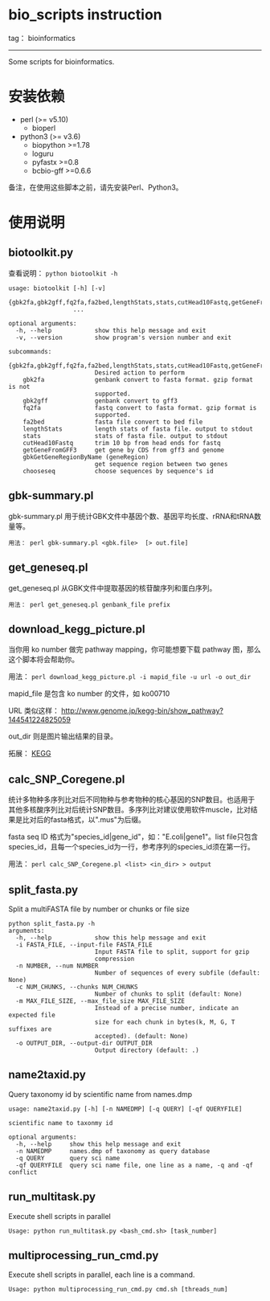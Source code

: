﻿# bio_scripts instruction

tag： bioinformatics

---

Some scripts for bioinformatics.

# 安装依赖

- perl (>= v5.10)
  - bioperl
- python3 (>= v3.6)
  - biopython >=1.78
  - loguru
  - pyfastx >=0.8
  - bcbio-gff >=0.6.6

备注，在使用这些脚本之前，请先安装Perl、Python3。

# 使用说明

## biotoolkit.py

查看说明： `python biotoolkit -h`

```
usage: biotoolkit [-h] [-v]
                  {gbk2fa,gbk2gff,fq2fa,fa2bed,lengthStats,stats,cutHead10Fastq,getGeneFromGFF3,gbkGetGeneRegionByName,geneRegion,chooseseq}
                  ...

optional arguments:
  -h, --help            show this help message and exit
  -v, --version         show program's version number and exit

subcommands:
  {gbk2fa,gbk2gff,fq2fa,fa2bed,lengthStats,stats,cutHead10Fastq,getGeneFromGFF3,gbkGetGeneRegionByName,geneRegion,chooseseq}
                        Desired action to perform
    gbk2fa              genbank convert to fasta format. gzip format is not
                        supported.
    gbk2gff             genbank convert to gff3
    fq2fa               fastq convert to fasta format. gzip format is
                        supported.
    fa2bed              fasta file convert to bed file
    lengthStats         length stats of fasta file. output to stdout
    stats               stats of fasta file. output to stdout
    cutHead10Fastq      trim 10 bp from head ends for fastq
    getGeneFromGFF3     get gene by CDS from gff3 and genome
    gbkGetGeneRegionByName (geneRegion)
                        get sequence region between two genes
    chooseseq           choose sequences by sequence's id
```


## gbk-summary.pl

gbk-summary.pl 用于统计GBK文件中基因个数、基因平均长度、rRNA和tRNA数量等。

```
用法： perl gbk-summary.pl <gbk.file>  [> out.file]
```


## get_geneseq.pl

get_geneseq.pl 从GBK文件中提取基因的核苷酸序列和蛋白序列。

```
用法： perl get_geneseq.pl genbank_file prefix
```


## download_kegg_picture.pl

当你用 ko number 做完 pathway mapping，你可能想要下载 pathway 图，那么这个脚本将会帮助你。

用法： `perl download_kegg_picture.pl -i mapid_file -u url -o out_dir`

mapid_file 是包含 ko number 的文件，如 ko00710

URL 类似这样： http://www.genome.jp/kegg-bin/show_pathway?144541224825059

out_dir 则是图片输出结果的目录。

拓展： [KEGG](http://www.genome.jp/kegg/)


## calc_SNP_Coregene.pl

统计多物种多序列比对后不同物种与参考物种的核心基因的SNP数目。也适用于其他多核酸序列比对后统计SNP数目。多序列比对建议使用软件muscle，比对结果是比对后的fasta格式，以".mus"为后缀。

fasta seq ID 格式为"species_id|gene_id"，如："E.coli|gene1"。list file只包含species_id，且每一个species_id为一行，参考序列的species_id须在第一行。

用法： `perl calc_SNP_Coregene.pl <list> <in_dir> > output`


## split_fasta.py

Split a multiFASTA file by number or chunks or file size

```
python split_fasta.py -h
arguments:
  -h, --help            show this help message and exit
  -i FASTA_FILE, --input-file FASTA_FILE
                        Input FASTA file to split, support for gzip
                        compression
  -n NUMBER, --num NUMBER
                        Number of sequences of every subfile (default: None)
  -c NUM_CHUNKS, --chunks NUM_CHUNKS
                        Number of chunks to split (default: None)
  -m MAX_FILE_SIZE, --max_file_size MAX_FILE_SIZE
                        Instead of a precise number, indicate an expected file
                        size for each chunk in bytes(k, M, G, T suffixes are
                        accepted). (default: None)
  -o OUTPUT_DIR, --output-dir OUTPUT_DIR
                        Output directory (default: .)
```


## name2taxid.py

Query taxonomy id by scientific name from names.dmp

```
usage: name2taxid.py [-h] [-n NAMEDMP] [-q QUERY] [-qf QUERYFILE]

scientific name to taxonmy id

optional arguments:
  -h, --help     show this help message and exit
  -n NAMEDMP     names.dmp of taxonomy as query database
  -q QUERY       query sci name
  -qf QUERYFILE  query sci name file, one line as a name, -q and -qf conflict
```


## run_multitask.py

Execute shell scripts in parallel

```
Usage: python run_multitask.py <bash_cmd.sh> [task_number]
```

## multiprocessing_run_cmd.py

Execute shell scripts in parallel, each line is a command.

```
Usage: python multiprocessing_run_cmd.py cmd.sh [threads_num]
```

